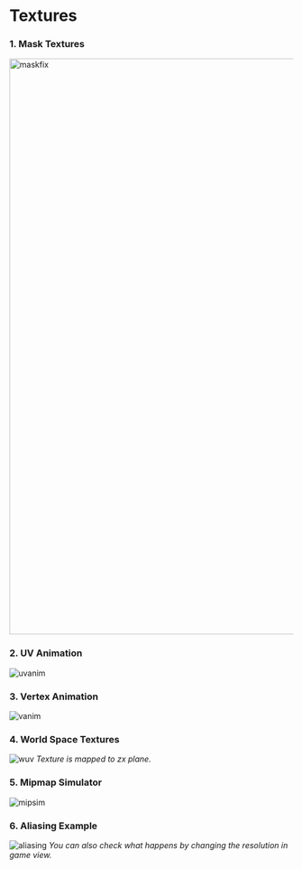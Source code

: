 # Textures
### 1. Mask Textures
<img width="1020" alt="maskfix" src="https://user-images.githubusercontent.com/61895947/215018391-b9d511e7-a810-4bb1-b7e8-0b365ca5f416.png">

### 2. UV Animation
![uvanim](https://user-images.githubusercontent.com/61895947/215002626-42d35444-a986-4f6d-a406-4d6a18cb59ca.gif)

### 3. Vertex Animation
![vanim](https://user-images.githubusercontent.com/61895947/215002791-aec46c3c-8cb1-469c-8b27-15cc4ac0161e.gif)

### 4. World Space Textures
![wuv](https://user-images.githubusercontent.com/61895947/215002635-e39dc39d-2231-44b1-93ee-2be32084bb47.gif)
*Texture is mapped to zx plane.*

### 5. Mipmap Simulator
![mipsim](https://user-images.githubusercontent.com/61895947/215003782-64886c0c-3de3-4d89-b1ed-f50bfde1988f.gif)

### 6. Aliasing Example
![aliasing](https://user-images.githubusercontent.com/61895947/215004033-47d03a05-4c81-42b8-8220-2147356dc8b3.gif)
*You can also check what happens by changing the resolution in game view.*
